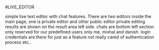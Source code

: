 #LIVE_EDITOR

simple live text editor with chat features. There are two editors inside the main page, one is private editor and other public editor private editing results are shown on the result area left side. chats are bottom left section only reserved for our predefined users only me, mishal and danish. login credentials are there for just as a feature not really cared of authentication process etc..